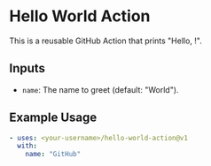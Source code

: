 # Hello World Action

This is a reusable GitHub Action that prints "Hello, <name>!".

## Inputs

- `name`: The name to greet (default: "World").

## Example Usage

```yaml
- uses: <your-username>/hello-world-action@v1
  with:
    name: "GitHub"
